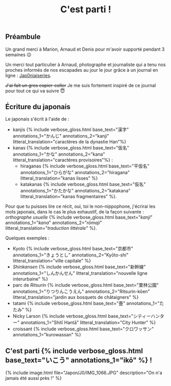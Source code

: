﻿---
title: "C'est parti !"
permalink: /Japon/J0/
sidebar:
  nav: "japon"
---

## Préambule

Un grand merci à Marion, Arnaud et Denis pour m'avoir supporté pendant 3 semaines :wink:

Un merci tout particulier à Arnaud, photographe et journaliste qui a tenu nos proches informés de nos escapades au jour le jour grâce à un journal en ligne : [Jap0niaiseries](http://jap0niaiseries.blogspot.com/).

~~J'ai fait un gros copier-coller~~ Je me suis fortement inspiré de ce journal pour tout ce qui va suivre :innocent:

## Écriture du japonais

Le japonais s'écrit à l'aide de :
* kanjis
  {% include verbose_gloss.html base_text="漢字" annotations_1="かんじ" annotations_2="kanji" litteral_translation="caractères de la dynastie Han"%}
* kanas
  {% include verbose_gloss.html base_text="仮名" annotations_1="かな" annotations_2="kana" litteral_translation="caractères provisoires"%} :
    * hiraganas
      {% include verbose_gloss.html base_text="平仮名" annotations_1="ひらがな" annotations_2="hiragana" litteral_translation="kanas lisses" %}
    * katakanas
       {% include verbose_gloss.html base_text="仮名" annotations_1="かたかな" annotations_2="katakana" litteral_translation="kanas fragmentaires" %}.

Pour que tu puisses lire ce récit, oui, toi le non-nippophone, j'écrirai les mots japonais, dans le cas le plus exhaustif, de la façon suivante : *orthographe usuelle* {% include verbose_gloss.html base_text="*kanji*" annotations_1="*kana*" annotations_2="*rōmaji*" litteral_translation="*traduction littérale*" %}.

Quelques exemples :
* Kyoto {% include verbose_gloss.html base_text="京都市" annotations_1="きょうとし" annotations_2="Kyōto-shi" litteral_translation="ville capitale" %}
* *Shinkansen* {% include verbose_gloss.html base_text="新幹線" annotations_1="しんかんせん" litteral_translation="nouvelle ligne interurbaine" %}
* parc de *Ritsurin* {% include verbose_gloss.html base_text="栗林公園" annotations_1="りつりんこうえん" annotations_2="Ritsurin-kōen" litteral_translation="jardin aux bosquets de châtaigners" %}
* tatami {% include verbose_gloss.html base_text="畳" annotations_1="たたみ" %}
* Nicky Larson {% include verbose_gloss.html base_text="シティーハンター" annotations_1="Shitī Hantā" litteral_translation="City Hunter" %}
* croissant {% include verbose_gloss.html base_text="クロワッサン" annotations_1="kurowassan" %}

## C'est parti {% include verbose_gloss.html base_text="いこう" annotations_1="ikō" %} !

{% include image.html file="Japon/J0/IMG_1066.JPG" description="On n'a jamais été aussi près !" %}
